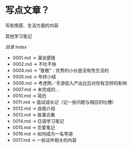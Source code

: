 # 写点文章？

写些情感、生活方面的内容

其他学习笔记


*目录 Index*

* 0001.md -> 漫谈感情
* 0002.md -> 不吐不快
* 0004.md -> “致敬”：优秀的小伙是没有性生活的
* 0005.md -> 年终小结
* 0006.md -> 考虑网／手游投入产出比后对你有怎样的影响
* 0007.md -> 未完成的...
* 0010.md -> 简历
* 0011.md -> 面试成长记（记一些问题与相应的吐槽）
* 0012.md -> 自我介绍
* 0013.md -> 故事合集
* 0014.md -> 日语学习笔记
* 0015.md -> 恋爱笔记
* 0016.md -> 如何成为一名导游
* 0017.md -> 一些证件相关的内容